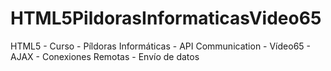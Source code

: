 # HTML5PildorasInformaticasVideo65
HTML5 - Curso - Píldoras Informáticas - API Communication - Vídeo65 - AJAX - Conexiones Remotas - Envío de datos
